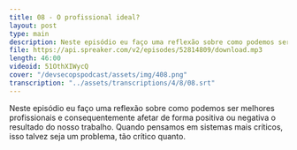 ```yaml
---
title: 08 - O profissional ideal?
layout: post
type: main
description: Neste episódio eu faço uma reflexão sobre como podemos ser melhores profissionais e consequentemente afetar de forma positiva ou negativa o resultado do nosso trabalho. Quando pensamos em sistemas mais críticos, isso talvez seja um problema, tão crítico quanto.
file: https://api.spreaker.com/v2/episodes/52814809/download.mp3
length: 46:00
videoid: 51OthXIWycQ
cover: "/devsecopspodcast/assets/img/408.png"
transcription: "../assets/transcriptions/4/8/08.srt"
---
```


Neste episódio eu faço uma reflexão sobre como podemos ser melhores profissionais e consequentemente afetar de forma positiva ou negativa o resultado do nosso trabalho. Quando pensamos em sistemas mais críticos, isso talvez seja um problema, tão crítico quanto.